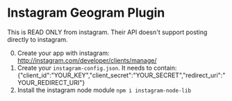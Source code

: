 Instagram Geogram Plugin
=

This is READ ONLY from instagram.  Their API doesn't support posting directly to instagram. 

0. Create your app with instagram:  http://instagram.com/developer/clients/manage/
1. Create your `instagram-config.json`.  It needs to contain:
{"client_id":"YOUR_KEY","client_secret":"YOUR_SECRET","redirect_uri":"YOUR_REDIRECT_URI"}
2. Install the instagram node module `npm i instagram-node-lib`